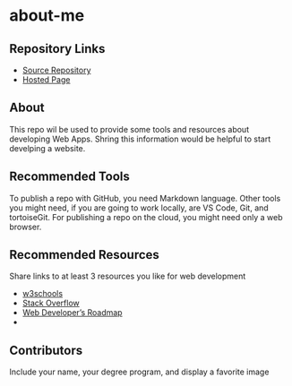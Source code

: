 # about-me

## Repository Links
- [Source Repository ](https://github.com/ayhalali/about-me)
- [Hosted Page](https://ayhalali.github.io/about-me/)

## About

This repo wil be used to provide some tools and resources about developing Web Apps. Shring this information would be helpful to start develping a website.  

## Recommended Tools

 To publish a repo with GitHub, you need Markdown language. Other tools you might need, if you are going to work locally, are VS Code, Git, and tortoiseGit. For publishing a repo on the cloud, you might need only a web browser.

 ## Recommended Resources

 Share links to at least 3 resources you like for web development

 - [w3schools](https://www.w3schools.com/)
 - [Stack Overflow](https://stackoverflow.com/)
 - [Web Developer’s Roadmap](https://github.com/kamranahmedse/developer-roadmap)
 - 

 ## Contributors

 Include your name, your degree program, and display a favorite image 

  
